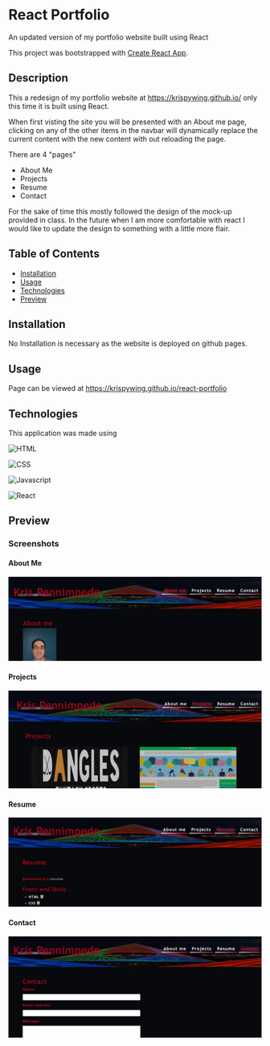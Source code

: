 # React Portfolio

An updated version of my portfolio website built using React

This project was bootstrapped with [Create React App](https://github.com/facebook/create-react-app).

## Description

This a redesign of my portfolio website at https://krispywing.github.io/ only this time it is built using React. 

When first visting the site you will be presented with an About me page, clicking on any of the other items in the navbar will dynamically replace the current content with the new content with out reloading the page. 

There are 4 "pages"
* About Me 
* Projects 
* Resume 
* Contact

For the sake of time this mostly followed the design of the mock-up provided in class. In the future when I am  more comfortable with react I would like to update the design to something with a little more flair.

## Table of Contents
* [Installation](#Installation)
* [Usage](#Usage)
* [Technologies](#Technologies)
* [Preview](#Preview)

## Installation
No Installation is necessary as the website is deployed on github pages.

## Usage
Page can be viewed at https://krispywing.github.io/react-portfolio


## Technologies
This application was made using

![HTML](https://img.shields.io/badge/-HTML-e34f26?style=for-the-badge&logo=html5&logoColor=white)

![CSS](https://img.shields.io/badge/-CSS-1572b6?style=for-the-badge&logo=css3&logoColor=white)

![Javascript](https://img.shields.io/badge/-JavaScript-f7df1e?style=for-the-badge&logo=javascript&logoColor=black)

![React](https://img.shields.io/badge/-React-61DAFB?style=for-the-badge&logo=react&logoColor=black) 


## Preview

### Screenshots
#### About Me
![AboutMe](./screenshots/aboutme.jpg)
#### Projects
![Projects](./screenshots/projects.jpg)
#### Resume
![Resume](./screenshots/resume.jpg)
#### Contact
![Contact](./screenshots/contact.jpg)

